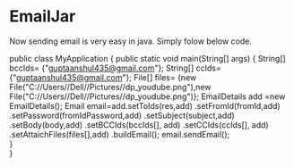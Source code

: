 # EmailJar


Now sending email is very easy in java. Simply folow below code.

public class MyApplication {
public static void main(String[] args) {
	String[] bccIds= {"guptaanshul435@gmail.com"};
      String[] ccIds= {"guptaanshul435@gmail.com"};
	File[] files= {new File("C://Users//Dell//Pictures//dp_youdube.png"),new File("C://Users//Dell//Pictures//dp_youdube.png")};
	EmailDetails add =new EmailDetails();
	Email email=add.setToIds(res,add)
			.setFromId(fromId,add)
			.setPassword(fromIdPassword,add)
			.setSubject(subject,add)
			.setBody(body,add)
			.setBCCIds(bccIds[], add)
			.setCCIds(ccIds[], add)
			.setAttaichFiles(files[],add)
			.buildEmail();
	email.sendEmail();	
   }	
}
